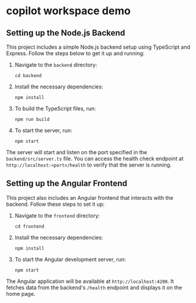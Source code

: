 # copilot  workspace  demo

## Setting up the Node.js Backend

This project includes a simple Node.js backend setup using TypeScript and Express. Follow the steps below to get it up and running:

1. Navigate to the `backend` directory:
   ```
   cd backend
   ```

2. Install the necessary dependencies:
   ```
   npm install
   ```

3. To build the TypeScript files, run:
   ```
   npm run build
   ```

4. To start the server, run:
   ```
   npm start
   ```

The server will start and listen on the port specified in the `backend/src/server.ts` file. You can access the health check endpoint at `http://localhost:<port>/health` to verify that the server is running.

## Setting up the Angular Frontend

This project also includes an Angular frontend that interacts with the backend. Follow these steps to set it up:

1. Navigate to the `frontend` directory:
   ```
   cd frontend
   ```

2. Install the necessary dependencies:
   ```
   npm install
   ```

3. To start the Angular development server, run:
   ```
   npm start
   ```

The Angular application will be available at `http://localhost:4200`. It fetches data from the backend's `/health` endpoint and displays it on the home page.
